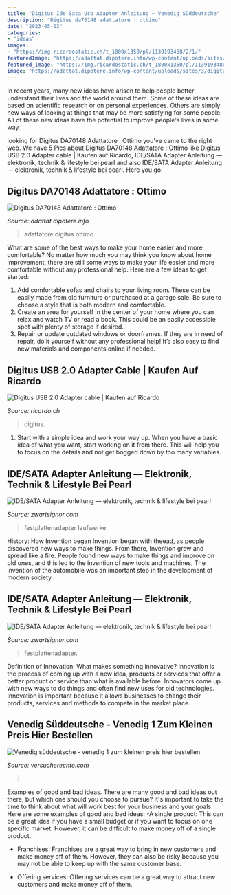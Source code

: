 ```yaml
---
title: "Digitus Ide Sata Usb Adapter Anleitung ~ Venedig Süddeutsche"
description: "Digitus da70148 adattatore : ottimo"
date: "2023-05-03"
categories:
- "ideas"
images:
- "https://img.ricardostatic.ch/t_1800x1350/pl/1139193488/2/1/"
featuredImage: "https://adattat.dipotere.info/wp-content/uploads/sites/3/digitus-da70148-adattatore-4.jpg"
featured_image: "https://img.ricardostatic.ch/t_1800x1350/pl/1139193488/2/1/"
image: "https://adattat.dipotere.info/wp-content/uploads/sites/3/digitus-da70148-adattatore-4.jpg"
---
```



In recent years, many new ideas have arisen to help people better understand their lives and the world around them. Some of these ideas are based on scientific research or on personal experiences. Others are simply new ways of looking at things that may be more satisfying for some people. All of these new ideas have the potential to improve people's lives in some way.

	

		
looking for Digitus DA70148 Adattatore : Ottimo you've came to the right web. We have 5 Pics about Digitus DA70148 Adattatore : Ottimo like Digitus USB 2.0 Adapter cable | Kaufen auf Ricardo, IDE/SATA Adapter Anleitung — elektronik, technik &amp; lifestyle bei pearl and also IDE/SATA Adapter Anleitung — elektronik, technik &amp; lifestyle bei pearl. Here you go:
		
    
## Digitus DA70148 Adattatore : Ottimo

<img loading=lazy src="https://adattat.dipotere.info/wp-content/uploads/sites/3/digitus-da70148-adattatore-4.jpg" onerror="this.onerror=null;this.src='https://tse3.mm.bing.net/th?id=OIP.2EjS8sa6Tr78laoABKLxggAAAA&amp;pid=15.1';" alt="Digitus DA70148 Adattatore : Ottimo">

_Source: adattat.dipotere.info_

>adattatore digitus ottimo. 

	

What are some of the best ways to make your home easier and more comfortable?
No matter how much you may think you know about home improvement, there are still some ways to make your life easier and more comfortable without any professional help. Here are a few ideas to get started: 
1) Add comfortable sofas and chairs to your living room. These can be easily made from old furniture or purchased at a garage sale. Be sure to choose a style that is both modern and comfortable. 
2) Create an area for yourself in the center of your home where you can relax and watch TV or read a book. This could be an easily accessible spot with plenty of storage if desired. 
3) Repair or update outdated windows or doorframes. If they are in need of repair, do it yourself without any professional help! It’s also easy to find new materials and components online if needed.

    
## Digitus USB 2.0 Adapter Cable | Kaufen Auf Ricardo

<img loading=lazy src="https://img.ricardostatic.ch/t_1800x1350/pl/1139193488/2/1/" onerror="this.onerror=null;this.src='https://tse4.mm.bing.net/th?id=OIP.IEwQwaWXlRbDe_o1lHbPYgHaJ3&amp;pid=15.1';" alt="Digitus USB 2.0 Adapter cable | Kaufen auf Ricardo">

_Source: ricardo.ch_

>digitus. 

	

1. Start with a simple idea and work your way up. When you have a basic idea of what you want, start working on it from there. This will help you to focus on the details and not get bogged down by too many variables.

    
## IDE/SATA Adapter Anleitung — Elektronik, Technik &amp; Lifestyle Bei Pearl

<img loading=lazy src="https://zwartsignor.com/stppbm/EcmEiwoZCkeXC2ksfhhSvgHaHh.jpg" onerror="this.onerror=null;this.src='https://tse3.mm.bing.net/th?id=OIP.Gfsi50uz91PXFxq4EeVCSwAAAA&amp;pid=15.1';" alt="IDE/SATA Adapter Anleitung — elektronik, technik &amp; lifestyle bei pearl">

_Source: zwartsignor.com_

>festplattenadapter laufwerke. 

	

History: How Invention began
Invention began with theead, as people discovered new ways to make things. From there, Invention grew and spread like a fire. People found new ways to make things and improve on old ones, and this led to the invention of new tools and machines. The invention of the automobile was an important step in the development of modern society.

    
## IDE/SATA Adapter Anleitung — Elektronik, Technik &amp; Lifestyle Bei Pearl

<img loading=lazy src="https://zwartsignor.com/stppbm/9b6R634SEDKD_gLP6kCztAHaHZ.jpg" onerror="this.onerror=null;this.src='https://tse1.mm.bing.net/th?id=OIP.qOTR_cCt7xrOQsxt6kc3FgAAAA&amp;pid=15.1';" alt="IDE/SATA Adapter Anleitung — elektronik, technik &amp; lifestyle bei pearl">

_Source: zwartsignor.com_

>festplattenadapter. 

	

Definition of Innovation: What makes something innovative?
Innovation is the process of coming up with a new idea, products or services that offer a better product or service than what is available before. Innovators come up with new ways to do things and often find new uses for old technologies. Innovation is important because it allows businesses to change their products, services and methods to compete in the market place.

    
## Venedig Süddeutsche - Venedig 1 Zum Kleinen Preis Hier Bestellen

<img loading=lazy src="https://versucherechte.com/bflw/juIF8KS5c016ZCzD0EPV_AHaHa.jpg" onerror="this.onerror=null;this.src='https://tse2.mm.bing.net/th?id=OIP.pSvibGtIlMYrK1QL_N7I0wAAAA&amp;pid=15.1';" alt="Venedig süddeutsche - venedig 1 zum kleinen preis hier bestellen">

_Source: versucherechte.com_

>. 

	

Examples of good and bad ideas.
There are many good and bad ideas out there, but which one should you choose to pursue? It's important to take the time to think about what will work best for your business and your goals. Here are some examples of good and bad ideas: 
-A single product: This can be a great idea if you have a small budget or if you want to focus on one specific market. However, it can be difficult to make money off of a single product.

- Franchises: Franchises are a great way to bring in new customers and make money off of them. However, they can also be risky because you may not be able to keep up with the same customer base.

- Offering services: Offering services can be a great way to attract new customers and make money off of them.

